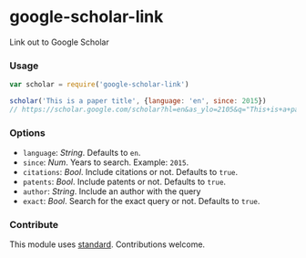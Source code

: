 # google-scholar-link
Link out to Google Scholar

### Usage

```js
var scholar = require('google-scholar-link')

scholar('This is a paper title', {language: 'en', since: 2015})
// https://scholar.google.com/scholar?hl=en&as_ylo=2105&q="This+is+a+paper+title"
```

### Options

* `language`: _String_. Defaults to `en`.
* `since`: _Num_. Years to search. Example: `2015`.
* `citations`: _Bool_. Include citations or not. Defaults to `true`.
* `patents`: _Bool_. Include patents or not. Defaults to `true`.
* `author`: _String_. Include an author with the query
* `exact`: _Bool_. Search for the exact query or not. Defaults to `true`.

### Contribute

This module uses [standard](https://github.com/feross/standard). Contributions welcome. 